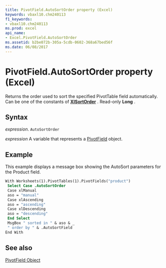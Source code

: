 ```yaml
---
title: PivotField.AutoSortOrder property (Excel)
keywords: vbaxl10.chm240113
f1_keywords:
- vbaxl10.chm240113
ms.prod: excel
api_name:
- Excel.PivotField.AutoSortOrder
ms.assetid: b2be072b-305a-5cdb-0602-368a67bed56f
ms.date: 06/08/2017
---
```



# PivotField.AutoSortOrder property (Excel)

Returns the order used to sort the specified PivotTable field automatically. Can be one of the constants of  **[XlSortOrder](Excel.XlSortOrder.md)** . Read-only **Long** .


## Syntax

 _expression_. `AutoSortOrder`

 _expression_ A variable that represents a [PivotField](Excel.PivotField.md) object.


## Example

This example displays a message box showing the AutoSort parameters for the Product field.


```vb
With Worksheets(1).PivotTables(1).PivotFields("product") 
 Select Case .AutoSortOrder 
 Case xlManual 
 aso = "manual" 
 Case xlAscending 
 aso = "ascending" 
 Case xlDescending 
 aso = "descending" 
 End Select 
 MsgBox " sorted in " & aso & _ 
 " order by " & .AutoSortField 
End With
```


## See also


[PivotField Object](Excel.PivotField.md)

